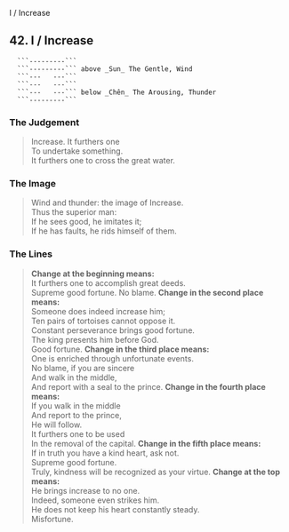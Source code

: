 I / Increase
## 42. I / Increase
      ```---------```
      ```---------``` above _Sun_ The Gentle, Wind  
      ```---   ---```
      ```---   ---```
      ```---   ---``` below _Chên_ The Arousing, Thunder  
      ```---------```
### The Judgement
> Increase. It furthers one  
 To undertake something.  
 It furthers one to cross the great water.
### The Image
> Wind and thunder: the image of Increase.  
 Thus the superior man:  
 If he sees good, he imitates it;  
 If he has faults, he rids himself of them.
### The Lines

 > **Change at the beginning means:**  
 It furthers one to accomplish great deeds.  
 Supreme good fortune. No blame.
 > **Change in the second place means:**  
 Someone does indeed increase him;  
 Ten pairs of tortoises cannot oppose it.  
 Constant perseverance brings good fortune.  
 The king presents him before God.  
 Good fortune.
 > **Change in the third place means:**  
 One is enriched through unfortunate events.  
 No blame, if you are sincere  
 And walk in the middle,  
 And report with a seal to the prince.
 > **Change in the fourth place means:**  
 If you walk in the middle  
 And report to the prince,  
 He will follow.  
 It furthers one to be used  
 In the removal of the capital.
 > **Change in the fifth place means:**  
 If in truth you have a kind heart, ask not.  
 Supreme good fortune.  
 Truly, kindness will be recognized as your virtue.
 > **Change at the top means:**  
 He brings increase to no one.  
 Indeed, someone even strikes him.  
 He does not keep his heart constantly steady.  
 Misfortune.



